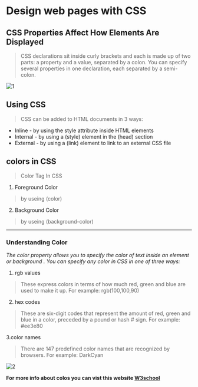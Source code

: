 # Design web pages with CSS
## CSS Properties Affect How Elements Are Displayed
> CSS declarations sit inside curly brackets and each is made up of two parts: a property and a value, separated by a colon. You can specify several properties in one declaration, each separated by a semi-colon.

![1](https://slideplayer.com/slide/13771255/85/images/9/CSS+PROPERTIES+AFFECT+HOW+ELEMENTS+ARE+DISPLAYED.jpg)

## Using CSS
> CSS can be added to HTML documents in 3 ways:

- Inline - by using the style attribute inside HTML elements
- Internal - by using a (style) element in the (head) section
- External - by using a (link) element to link to an external CSS file

## colors in CSS 
> Color Tag In CSS

1. Foreground Color
> by useing (color)

2. Background Color
> by useing (background-color)

<hr>

### Understanding Color

_The color property allows you
to specify the color of text inside
an element or background . You can specify any
color in CSS in one of three ways:_

1. rgb values
> These express colors in terms
of how much red, green and
blue are used to make it up. For
example: rgb(100,100,90)

2. hex codes
> These are six-digit codes that
represent the amount of red,
green and blue in a color,
preceded by a pound or hash #
sign. For example: #ee3e80

3.color names
> There are 147 predefined color
names that are recognized
by browsers. For example:
DarkCyan

![2](https://tutorial.techaltum.com/images/rgb-vs-hsl.jpg)


**For more info about colos you can vist this website [W3school](https://www.w3schools.com/html/html_colors.asp)**
